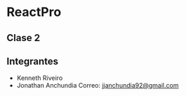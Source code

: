 # ReactPro

## Clase 2

## Integrantes
- Kenneth Riveiro
- Jonathan Anchundia Correo: jjanchundia92@gmail.com
